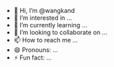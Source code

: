 - 👋 Hi, I’m @wangkand
- 👀 I’m interested in ...
- 🌱 I’m currently learning ...
- 💞️ I’m looking to collaborate on ...
- 📫 How to reach me ...
- 😄 Pronouns: ...
- ⚡ Fun fact: ...

<!---
wangkand/wangkand is a ✨ special ✨ repository because its `README.md` (this file) appears on your GitHub profile.
You can click the Preview link to take a look at your changes.
--->
